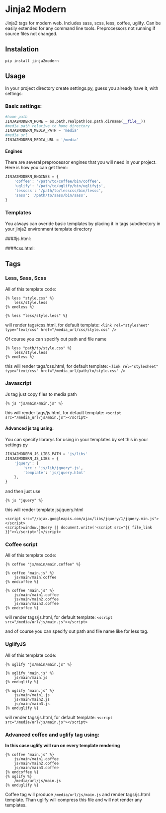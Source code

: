 # Jinja2 Modern

Jinja2 tags for modern web. Includes sass, scss, less, coffee, uglify. Can be easily extended for any command line tools.
Preprocessors not running if source files not changed.

## Instalation

    pip install jinja2modern

## Usage

In your project directory create settings.py, guess you already have it, with settings:

### Basic settings:

```python
#home path
JINJA2MODERN_HOME = os.path.realpath(os.path.dirname(__file__))
#media path relative to home directory
JINJA2MODERN_MEDIA_PATH = 'media'
#media url
JINJA2MODERN_MEDIA_URL = '/media'
```

#### Engines

There are several preprocessor engines that you will need in your project. Here is how you can get them:

```python
JINJA2MODERN_ENGINES = {
    'coffee': '/path/to/coffee/bin/coffee',
    'uglify': '/path/to/uglify/bin/uglifyjs',
    'lesscss': '/path/to/lesscss/bin/lessc',
    'sass': '/path/to/sass/bin/sass',
}
```

### Templates

You always can overide basic templates by placing it in tags subdirectory in your jinja2 environment template directory

####js.html:
    <script src="{{ file_link }}"></script>

####css.html:
    <link rel="stylesheet" type="text/css" href="{{ file_link }}" />

## Tags

### Less, Sass, Scss

All of this template code:
```
{% less "style.css" %}
    less/style.less
{% endless %}
```

```
{% less "less/style.less" %}
```

will render tags/css.html, for default template:
`<link rel="stylesheet" type="text/css" href="/media_url/css/style.css" />`

Of course you can specify out path and file name
```
{% less "path/to/style.css" %}
    less/style.less
{% endless %}
```
this will render tags/css.html, for default template:
`<link rel="stylesheet" type="text/css" href="/media_url/path/to/style.css" />`


### Javascript

Js tag just copy files to media path
```
{% js "js/main/main.js" %}
```

this will render tags/js.html, for default template:
`<script src="/media_url/js/main.js"></script>`

#### Advanced js tag using:

You can specify librarys for using in your templates by set this in your settings.py
```python
JINJA2MODERN_JS_LIBS_PATH = 'js/libs'
JINJA2MODERN_JS_LIBS = {
    'jquery': {
        'src': 'js/lib/jquery*.js',
        'template': 'js/jquery.html'
    },
}
```

and then just use
```
{% js "jquery" %}
```

this will render template js/jquery.html
```
<script src="//ajax.googleapis.com/ajax/libs/jquery/1/jquery.min.js"></script>
<script>window.jQuery || document.write('<script src="{{ file_link }}"><\/script>')</script>
```


### Coffee script

All of this template code:
```
{% coffee "js/main/main.coffee" %}
```

```
{% coffee "main.js" %}
    js/main/main.coffee
{% endcoffee %}
```

```
{% coffee "main.js" %}
    js/main/main1.coffee
    js/main/main2.coffee
    js/main/main3.coffee
{% endcoffee %}
```

will render tags/js.html, for default template:
`<script src="/media/url/js/main.js"></script>`

and of course you can specify out path and file name like for less tag.

### UglifyJS

All of this template code:
```
{% uglify "js/main/main.js" %}
```

```
{% uglify "main.js" %}
    js/main/main.js
{% enduglify %}
```

```
{% uglify "main.js" %}
    js/main/main1.js
    js/main/main2.js
    js/main/main3.js
{% enduglify %}
```

will render tags/js.html, for default template:
`<script src="/media/url/js/main.js"></script>`

### Advanced coffee and uglify tag using:

__In this case uglify will run on every template rendering__

```
{% coffee "main.js" %}
    js/main/main1.coffee
    js/main/main2.coffee
    js/main/main3.coffee
{% endcoffee %}
{% uglify %}
    /media/url/js/main.js
{% enduglify %}
```

Coffee tag will produce `/media/url/js/main.js` and render tags/js.html template. Than uglify will compress this file and will not render any templates.
